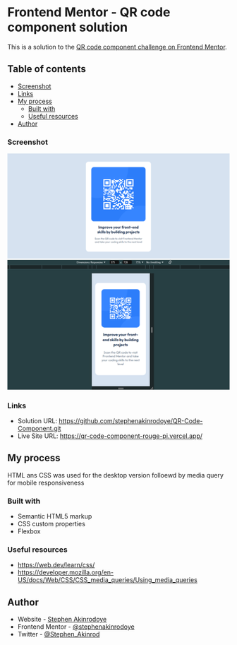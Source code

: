 # Frontend Mentor - QR code component solution

This is a solution to the [QR code component challenge on Frontend Mentor](https://www.frontendmentor.io/challenges/qr-code-component-iux_sIO_H).

## Table of contents
  - [Screenshot](#screenshot)
  - [Links](#links)
- [My process](#my-process)
  - [Built with](#built-with)
  - [Useful resources](#useful-resources)
- [Author](#author)

### Screenshot

![](./images/Desktop.png)
![](./images/mobile.png)

### Links

- Solution URL: https://github.com/stephenakinrodoye/QR-Code-Component.git
- Live Site URL: https://qr-code-component-rouge-pi.vercel.app/

## My process
HTML ans CSS was used for the desktop version folloewd by media query for mobile responsiveness

### Built with

- Semantic HTML5 markup
- CSS custom properties
- Flexbox

### Useful resources

- https://web.dev/learn/css/
- https://developer.mozilla.org/en-US/docs/Web/CSS/CSS_media_queries/Using_media_queries

## Author
- Website - [Stephen Akinrodoye](https://stephenakinrodoye-dev.vercel.app/)
- Frontend Mentor - [@stephenakinrodoye](https://www.frontendmentor.io/profile/stephenakinrodoye)
- Twitter - [@Stephen_Akinrod](https://x.com/Stephen_Akinrod)